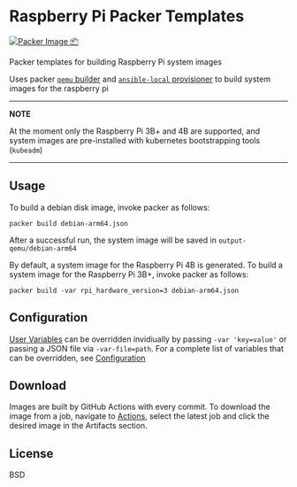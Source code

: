 # Raspberry Pi Packer Templates

[![Packer Image 📦](https://github.com/ivan-c/raspi-packer-templates/workflows/%F0%9F%93%A6%20Build%20Packer%20Images/badge.svg)](https://github.com/ivan-c/raspi-packer-templates/actions?query=workflow%3A%22%F0%9F%93%A6+Build+Packer+Images%22)

Packer templates for building Raspberry Pi system images

Uses packer [`qemu` builder](https://www.packer.io/docs/builders/qemu) and [`ansible-local` provisioner](https://www.packer.io/docs/provisioners/ansible-local) to build system images for the raspberry pi

---
**NOTE**

At the moment only the Raspberry Pi 3B+ and 4B are supported, and system images are pre-installed with kubernetes bootstrapping tools (`kubeadm`)

---

## Usage
To build a debian disk image, invoke packer as follows:

    packer build debian-arm64.json

After a successful run, the system image will be saved in `output-qemu/debian-arm64`


By default, a system image for the Raspberry Pi 4B is generated. To build a system image for the Raspberry Pi 3B+, invoke packer as follows:

    packer build -var rpi_hardware_version=3 debian-arm64.json

## Configuration
[User Variables](https://www.packer.io/docs/templates/legacy_json_templates/user-variables) can be overridden invidiually by passing `-var 'key=value'` or passing a JSON file via `-var-file=path`. For a complete list of variables that can be overridden, see [Configuration](./CONFIG.md)

## Download
Images are built by GitHub Actions with every commit. To download the image from a job, navigate to [Actions](https://github.com/ivan-c/packer-templates/actions), select the latest job and click the desired image in the Artifacts section.

## License
BSD

